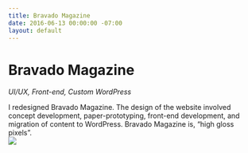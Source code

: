 ```yaml
---
title: Bravado Magazine
date: 2016-06-13 00:00:00 -07:00
layout: default
---
```


<div class="grid">
    <div class="col-1-3">
		<h1>Bravado Magazine</h1>
		<p><em>UI/UX, Front-end, Custom WordPress</em></p>
		I redesigned Bravado Magazine. The design of the website involved concept development, paper-prototyping, front-end development, and migration of content to WordPress. Bravado Magazine is, “high gloss pixels”.
	</div>
	<div class="col-2-3">
    	<img src="http://placehold.it/600x400">
    </div>
</div>